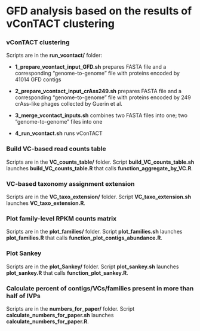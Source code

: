 # GFD analysis based on the results of vConTACT clustering



### vConTACT clustering
Scripts are in the __run_vcontact/__ folder:

* __1_prepare_vcontact_input_GFD.sh__ prepares FASTA file and a corresponding “genome-to-genome” file with proteins encoded by 41014 GFD contigs

* __2_prepare_vcontact_input_crAss249.sh__ prepares FASTA file and a corresponding “genome-to-genome” file with proteins encoded by 249 crAss-like phages collected by Guerin et al.

* __3_merge_vcontact_inputs.sh__ combines two FASTA files into one; two “genome-to-genome” files into one

* __4_run_vcontact.sh__ runs vConTACT



### Build VC-based read counts table
Scripts are in the __VC_counts_table/__ folder.
Script __build_VC_counts_table.sh__ launches __build_VC_counts_table.R__ that calls __function_aggregate_by_VC.R__.



### VC-based taxonomy assignment extension
Scripts are in the __VC_taxo_extension/__ folder.
Script __VC_taxo_extension.sh__ launches __VC_taxo_extension.R__.



### Plot family-level RPKM counts matrix
Scripts are in the __plot_families/__ folder.
Script __plot_families.sh__ launches __plot_families.R__ that calls __function_plot_contigs_abundance.R__.



### Plot Sankey
Scripts are in the __plot_Sankey/__ folder.
Script __plot_sankey.sh__ launches __plot_sankey.R__ that calls __function_plot_sankey.R__.



### Calculate percent of contigs/VCs/families present in more than half of IVPs
Scripts are in the __numbers_for_paper/__ folder.
Script __calculate_numbers_for_paper.sh__ launches __calculate_numbers_for_paper.R__.
